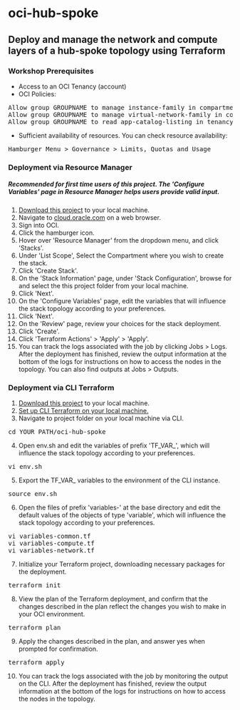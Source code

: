 # oci-hub-spoke
## Deploy and manage the network and compute layers of a hub-spoke topology using Terraform

### Workshop Prerequisites
- Access to an OCI Tenancy (account)
- OCI Policies:
<pre>
Allow group GROUPNAME to manage instance-family in compartment COMPARTMENTNAME
Allow group GROUPNAME to manage virtual-network-family in compartment COMPARTMENTNAME
Allow group GROUPNAME to read app-catalog-listing in tenancy
</pre>
- Sufficient availability of resources. You can check resource availability:
<pre>
Hamburger Menu &gt Governance &gt Limits, Quotas and Usage
</pre>

### Deployment via Resource Manager
##### Recommended for first time users of this project. The 'Configure Variables' page in Resource Manager helps users provide valid input.
1. [Download this project](https://github.com/scacela/oci-hub-spoke/archive/refs/heads/main.zip) to your local machine.
2. Navigate to [cloud.oracle.com](https://cloud.oracle.com/) on a web browser.
3. Sign into OCI.
4. Click the hamburger icon.
5. Hover over 'Resource Manager' from the dropdown menu, and click 'Stacks'.
6. Under 'List Scope', Select the Compartment where you wish to create the stack.
7. Click 'Create Stack'.
8. On the 'Stack Information' page, under 'Stack Configuration', browse for and select the this project folder from your local machine.
9. Click 'Next'.
10. On the 'Configure Variables' page, edit the variables that will influence the stack topology according to your preferences.
12. Click 'Next'.
12. On the 'Review' page, review your choices for the stack deployment.
13. Click 'Create'.
14. Click 'Terraform Actions' > 'Apply' > 'Apply'.
15. You can track the logs associated with the job by clicking Jobs > Logs. After the deployment has finished, review the output information at the bottom of the logs for instructions on how to access the nodes in the topology. You can also find outputs at Jobs > Outputs.

### Deployment via CLI Terraform


1. [Download this project](https://github.com/scacela/oci-hub-spoke/archive/refs/heads/main.zip) to your local machine.
2. [Set up CLI Terraform on your local machine.](https://docs.oracle.com/en-us/iaas/Content/API/SDKDocs/terraformgetstarted.htm) 
3. Navigate to project folder on your local machine via CLI.
<pre>
cd YOUR_PATH/oci-hub-spoke
</pre>
4. Open env.sh and edit the variables of prefix 'TF_VAR_', which will influence the stack topology according to your preferences.
<pre>
vi env.sh
</pre>
5. Export the TF_VAR_ variables to the environment of the CLI instance.
<pre>
source env.sh
</pre>
6. Open the files of prefix 'variables-' at the base directory and edit the default values of the objects of type 'variable', which will influence the stack topology according to your preferences.
<pre>
vi variables-common.tf
vi variables-compute.tf
vi variables-network.tf
</pre>
7. Initialize your Terraform project, downloading necessary packages for the deployment.
<pre>
terraform init
</pre>
8. View the plan of the Terraform deployment, and confirm that the changes described in the plan reflect the changes you wish to make in your OCI environment.
<pre>
terraform plan
</pre>
9. Apply the changes described in the plan, and answer yes when prompted for confirmation.
<pre>
terraform apply
</pre>
10. You can track the logs associated with the job by monitoring the output on the CLI. After the deployment has finished, review the output information at the bottom of the logs for instructions on how to access the nodes in the topology.